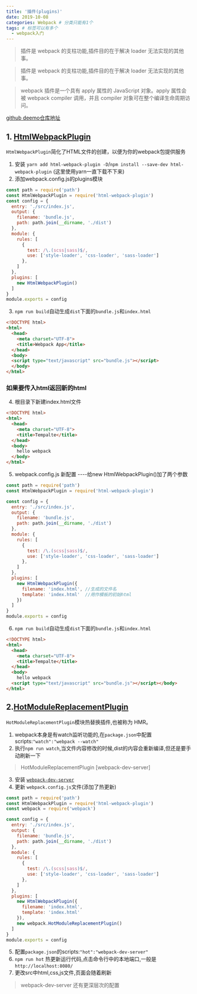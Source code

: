 ```yaml
---
title: '插件(plugins)'
date: 2019-10-08
categories: Webpack # 分类只能有1个
tags: # 标签可以有多个
  - webpack入门
---
```

> 插件是 webpack 的支柱功能,插件目的在于解决 loader 无法实现的其他事。

<!-- more -->


> 插件是 webpack 的支柱功能,插件目的在于解决 loader 无法实现的其他事。

> webpack 插件是一个具有 apply 属性的 JavaScript 对象。apply 属性会被 webpack compiler 调用，并且 compiler 对象可在整个编译生命周期访问。

[github deemo仓库地址](https://github.com/lailailee/webpack-deemo)

## 1. [HtmlWebpackPlugin](https://www.webpackjs.com/plugins/html-webpack-plugin/)
`HtmlWebpackPlugin`简化了HTML文件的创建，以便为你的webpack包提供服务

1. 安装 `yarn add html-webpack-plugin -D`/`npm install --save-dev html-webpack-plugin`  (这里使用yarn一直下载不下来)
2. 添加webpack.config.js的plugins模块
```javascript
const path = require('path')
const HtmlWebpackPlugin = require('html-webpack-plugin')
const config = {
  entry: './src/index.js',
  output: {
    filename: 'bundle.js',
    path: path.join(__dirname, './dist')
  },
  module: {
    rules: [
      {
        test: /\.(scss|sass)$/,
        use: ['style-loader', 'css-loader', 'sass-loader']
      },
    ]
  },
  plugins: [
    new HtmlWebpackPlugin()
  ]
}
module.exports = config
```
3. `npm run build`自动生成`dist`下面的`bundle.js`和`index.html`
```html
<!DOCTYPE html>
<html>
  <head>
    <meta charset="UTF-8">
    <title>Webpack App</title>
  </head>
  <body>
  <script type="text/javascript" src="bundle.js"></script>
  </body>
</html>
```
### 如果要传入html返回新的html

4. 根目录下新建index.html文件
```html
<!DOCTYPE html>
<html>
  <head>
    <meta charset="UTF-8">
    <title>Tempalte</title>
  </head>
  <body>
    hello webpack
  </body>
</html>
```
5. webpack.config.js 新配置  ----给new HtmlWebpackPlugin()加了两个参数
```javascript
const path = require('path')
const HtmlWebpackPlugin = require('html-webpack-plugin')

const config = {
  entry: './src/index.js',
  output: {
    filename: 'bundle.js',
    path: path.join(__dirname, './dist')
  },
  module: {
    rules: [
      {
        test: /\.(scss|sass)$/,
        use: ['style-loader', 'css-loader', 'sass-loader']
      },
    ]
  },
  plugins: [
    new HtmlWebpackPlugin({
      filename: 'index.html', //生成的文件名
      template: 'index.html'  //用作模板的初始html
    })
  ]
}
module.exports = config
```
6. `npm run build`自动生成`dist`下面的`bundle.js`和`index.html`
```html
<!DOCTYPE html>
<html>
  <head>
    <meta charset="UTF-8">
    <title>Tempalte</title>
  </head>
  <body>
    hello webpack
  <script type="text/javascript" src="bundle.js"></script></body>
</html>
```

## 2.[HotModuleReplacementPlugin](https://www.webpackjs.com/plugins/hot-module-replacement-plugin/)

`HotModuleReplacementPlugin`模块热替换插件,也被称为 HMR。
1. webpack本身是有watch监听功能的,在`package.json`中配置scripts:`"watch":"webpack --watch"`
2. 执行`npm run watch`,当文件内容修改的时候,dist的内容会重新编译,但还是要手动刷新一下
> HotModuleReplacementPlugin [webpack-dev-server]
3. 安装 [`webpack-dev-server`](https://www.webpackjs.com/configuration/dev-server/#devserver)
4. 更新 `webpack.config.js`文件(添加了热更新)
```javascript
const path = require('path')
const HtmlWebpackPlugin = require('html-webpack-plugin')
const webpack = require('webpack')

const config = {
  entry: './src/index.js',
  output: {
    filename: 'bundle.js',
    path: path.join(__dirname, './dist')
  },
  module: {
    rules: [
      {
        test: /\.(scss|sass)$/,
        use: ['style-loader', 'css-loader', 'sass-loader']
      },
    ]
  },
  plugins: [
    new HtmlWebpackPlugin({
      filename: 'index.html',
      template: 'index.html'
    }),
    new webpack.HotModuleReplacementPlugin()
  ]
}
module.exports = config
```
5. 配置`package.json`的scripts:`"hot":"webpack-dev-server"`
6. `npm run hot` 热更新运行代码,点击命令行中的本地端口,一般是`http://localhost:8080/`
7. 更改src中html,css,js文件,页面会随着刷新

> webpack-dev-server 还有更深层次的配置